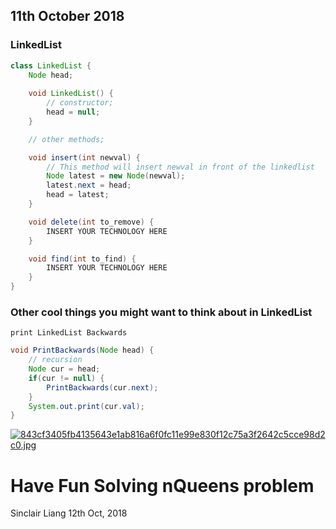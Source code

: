 ## 11th October 2018 ##

### LinkedList ###

```java
class LinkedList {
    Node head;
    
    void LinkedList() {
        // constructor;
        head = null;
    }

    // other methods;

    void insert(int newval) {
        // This method will insert newval in front of the linkedlist
        Node latest = new Node(newval);
        latest.next = head;
        head = latest;
    }

    void delete(int to_remove) {
        INSERT YOUR TECHNOLOGY HERE
    }

    void find(int to_find) {
        INSERT YOUR TECHNOLOGY HERE
    }    
}
```

### Other cool things you might want to think about in LinkedList ###

```
print LinkedList Backwards
```

```java
void PrintBackwards(Node head) {
    // recursion
    Node cur = head;
    if(cur != null) {
        PrintBackwards(cur.next);
    }
    System.out.print(cur.val);
}
```

[![843cf3405fb4135643e1ab816a6f0fc11e99e830f12c75a3f2642c5cce98d2c0.jpg](https://i.postimg.cc/Zn1r504L/843cf3405fb4135643e1ab816a6f0fc11e99e830f12c75a3f2642c5cce98d2c0.jpg)](https://postimg.cc/T5Jykdyy)


# Have Fun Solving nQueens problem #

Sinclair Liang
12th Oct, 2018